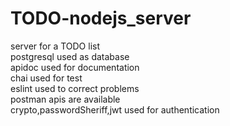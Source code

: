 # TODO-nodejs_server
server for a TODO list \
postgresql used as database\
apidoc used for documentation\
chai used for test \
eslint used to correct problems\
postman apis are available\
crypto,passwordSheriff,jwt used for authentication
